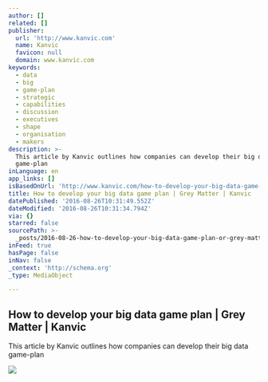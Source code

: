 ```yaml
---
author: []
related: []
publisher:
  url: 'http://www.kanvic.com'
  name: Kanvic
  favicon: null
  domain: www.kanvic.com
keywords:
  - data
  - big
  - game-plan
  - strategic
  - capabilities
  - discussion
  - executives
  - shape
  - organisation
  - makers
description: >-
  This article by Kanvic outlines how companies can develop their big data
  game-plan
inLanguage: en
app_links: []
isBasedOnUrl: 'http://www.kanvic.com/how-to-develop-your-big-data-game-plan.html'
title: How to develop your big data game plan | Grey Matter | Kanvic
datePublished: '2016-08-26T10:31:49.552Z'
dateModified: '2016-08-26T10:31:34.794Z'
via: {}
starred: false
sourcePath: >-
  _posts/2016-08-26-how-to-develop-your-big-data-game-plan-or-grey-matter-or-kanvi.md
inFeed: true
hasPage: false
inNav: false
_context: 'http://schema.org'
_type: MediaObject

---
```

<article style=""><h1>How to develop your big data game plan | Grey Matter | Kanvic</h1><p>This article by Kanvic outlines how companies can develop their big data game-plan</p><img src="http://www.kanvic.com/assets/how-to-develop-your-big-data-game-plan.jpeg" /></article>